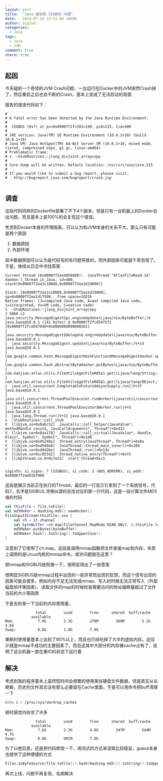 ```yaml
---
layout: post
title:  "Java 虚拟机 SIGBUS 问题"
date:   2018-07-10 22:51:00 +0800
author: Siglud
categories:
  - Java
tags:
  - Java
  - JVM
comment: true
share: true
---
```


## 起因

今天碰到一个奇怪的JVM Crash问题，一台运行在Docker中的JVM突然Crash掉了，然后重启之后也会不断的Crash，基本上变成了无法启动的局面

报告的错误代码如下：

```
#
# A fatal error has been detected by the Java Runtime Environment:
#
#  SIGBUS (0x7) at pc=0x00007f2fc581c190, pid=215, tid=400
#
# JRE version: Java(TM) SE Runtime Environment (10.0.1+10) (build 10.0.1+10)
# Java VM: Java HotSpot(TM) 64-Bit Server VM (10.0.1+10, mixed mode, tiered, compressed oops, g1 gc, linux-amd64)
# Problematic frame:
# v  ~StubRoutines::jlong_disjoint_arraycopy
#
# Core dump will be written. Default location: /usr/src/use/core.215
#
# If you would like to submit a bug report, please visit:
#   http://bugreport.java.com/bugreport/crash.jsp
-
```

## 调查
这段代码同样的Dockerfile部署了不下4个副本，但是只有一台机器上的Docker会出问题，而且基本上是100%的会复现这个错误。

考虑到Docker本身的环境隔离，可以认为和JVM本身的关系不大，那么只有可能是两个原因

1. 数据原因
2. 外部环境

其中数据原因可以认为是代码写的有问题导致的，而外部因素可能就千奇百怪了。于是，继续从日志中寻找答案

```
Current thread (0x00007f2ee4056800):  JavaThread "AtlasFileRead-14" daemon [_thread_in_Java, id=400, stack(0x00007f2ea1c18000,0x00007f2ea1d19000)]

Stack: [0x00007f2ea1c18000,0x00007f2ea1d19000],  sp=0x00007f2ea1d17590,  free space=1021k
Native frames: (J=compiled Java code, A=aot compiled Java code, j=interpreted, Vv=VM code, C=native code)
v  ~StubRoutines::jlong_disjoint_arraycopy
J 5068 c2 java.security.MessageDigestSpi.engineUpdate(Ljava/nio/ByteBuffer;)V java.base@10.0.1 (141 bytes) @ 0x00007f2fcd5472f1 [0x00007f2fcd547040+0x00000000000002b1]
j  java.security.MessageDigest$Delegate.engineUpdate(Ljava/nio/ByteBuffer;)V+5 java.base@10.0.1
j  java.security.MessageDigest.update(Ljava/nio/ByteBuffer;)V+14 java.base@10.0.1
j  com.google.common.hash.MessageDigestHashFunction$MessageDigestHasher.update(Ljava/nio/ByteBuffer;)V+9
j  com.google.common.hash.AbstractByteHasher.putBytes(Ljava/nio/ByteBuffer;)Lcom/google/common/hash/Hasher;+2
j  com.kanjian.atlas.utils.FileUtils$getFileMd5$1.get()Ljava/lang/String;+72
j  com.kanjian.atlas.utils.FileUtils$getFileMd5$1.get()Ljava/lang/Object;+1
j  java.util.concurrent.CompletableFuture$AsyncSupply.run()V+37 java.base@10.0.1
j  java.util.concurrent.ThreadPoolExecutor.runWorker(Ljava/util/concurrent/ThreadPoolExecutor$Worker;)V+92 java.base@10.0.1
j  java.util.concurrent.ThreadPoolExecutor$Worker.run()V+5 java.base@10.0.1
j  java.lang.Thread.run()V+11 java.base@10.0.1
v  ~StubRoutines::call_stub
V  [libjvm.so+0x8abc52]  JavaCalls::call_helper(JavaValue*, methodHandle const&, JavaCallArguments*, Thread*)+0x412
V  [libjvm.so+0x8aa170]  JavaCalls::call_virtual(JavaValue*, Handle, Klass*, Symbol*, Symbol*, Thread*)+0x1d0
V  [libjvm.so+0x95248a]  thread_entry(JavaThread*, Thread*)+0x8a
V  [libjvm.so+0xd940e8]  JavaThread::thread_main_inner()+0x108
V  [libjvm.so+0xd9426e]  JavaThread::run()+0x13e
V  [libjvm.so+0xc05342]  thread_native_entry(Thread*)+0xf2
C  [libpthread.so.0+0x7e25]  start_thread+0xc5


siginfo: si_signo: 7 (SIGBUS), si_code: 2 (BUS_ADRERR), si_addr: 0x00007f2e692bf000
```

这段是展示当前正在执行的Thread，最后的一行显示它拿到了一个系统信号，代码7，名字是SIGBUS,寻根纠源的去找对应的那一行代码，这是一段计算文件MD5值的代码

```kotlin
val thisFile = file.toFile()
val md5Maker = Hashing.md5().newHasher()
FileInputStream(thisFile).use {
    val ch = it.channel
    val byteBuffer =ch.map(FileChannel.MapMode.READ_ONLY, 0,thisFile.length())
    md5Maker.putBytes(byteBuffer)
    md5Maker.hash().toString().toUpperCase()
}
```

注意到了它使用了ch.map，这段是调用mmap函数把文件直接map到内存，本质上调用的是Linux内核的mmap命令，或许问题就在这里？

把mmap和SIGBUS放狗搜一下，很明显得出了一些答案

很明显SIGBUS是mmap过程中出现的一些异常而出现的反馈，而这个信号出现的因素可能会很多，例如内存不足无法完成mmap、写入的时候无法正常写入（外部磁盘损坏等因素）、读取文件的map的时候检查需要访问的地址偏移量超过了文件当前的大小等因素

于是去检查一下当前的内存使用量，

```
              total        used        free      shared  buff/cache   
            available
Mem:           7.6G        2.3G        276M        360M        5.1G        4.6G
Swap:          8.0G        1.0G        7.0G

```

果断的使用量基本上达到了90%以上，而且也已经吃掉了大半的虚拟内存。这估计就是mmap不成功的主要因素了。而且这其中大部分的内存被cache占有了，说明了这台机器一直在重IO的状态下运行着

## 解决

考虑到我的程序基本上虽然短时间会频繁的使用某些硬盘文件数据，但是其实从长期看，历史的文件其实没有那么必要留在Cache里面，于是可以用命令把buff清理一下

```bash
echo 1 > /proc/sys/vm/drop_caches
```

顿时感觉内存空了许多

```
              total        used        free      shared  buff/cache   
            available
Mem:           7.6G        2.3G        4.8G        347M        544M        4.7G
Swap:          8.0G        981M        7.0G
```

为了以绝后患，还是把代码修改一下，用流式的方式来读取比较稳妥，guava本身也提供了这种便捷的方式

```kotlin
Files.asByteSource(file.toFile()).hash(Hashing.md5()).toString().toUpperCase()
```

再次上线，问题不再复现，毛病解决